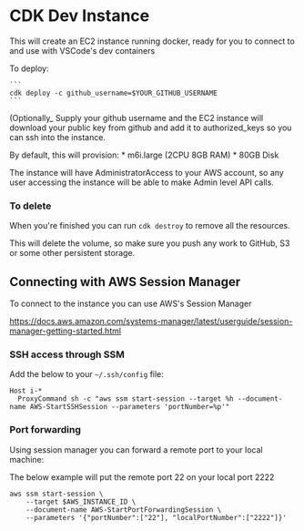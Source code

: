 
# CDK Dev Instance

This will create an EC2 instance running docker, ready for you to connect to and
use with VSCode's dev containers

To deploy:

    ```
    cdk deploy -c github_username=$YOUR_GITHUB_USERNAME
    ```

(Optionally_ Supply your github username and the EC2 instance will download your
public key from github and add it to authorized_keys so you can ssh into the instance.

By default, this will provision:
    * m6i.large (2CPU 8GB RAM)
    * 80GB Disk

The instance will have AdministratorAccess to your AWS account, so any user accessing the instance
will be able to make Admin level API calls.

### To delete

When you're finished you can run `cdk destroy` to remove all the resources.

This will delete the volume, so make sure you push any work to GitHub, S3 or some other
persistent storage.

## Connecting with AWS Session Manager
To connect to the instance you can use AWS's Session Manager

https://docs.aws.amazon.com/systems-manager/latest/userguide/session-manager-getting-started.html


### SSH access through SSM

Add the below to your `~/.ssh/config` file:


```
Host i-*
  ProxyCommand sh -c "aws ssm start-session --target %h --document-name AWS-StartSSHSession --parameters 'portNumber=%p'"
```

### Port forwarding
Using session manager you can forward a remote port to your local machine:

The below example will put the remote port 22 on your local port 2222
```
aws ssm start-session \
    --target $AWS_INSTANCE_ID \
    --document-name AWS-StartPortForwardingSession \
    --parameters '{"portNumber":["22"], "localPortNumber":["2222"]}'

```
